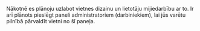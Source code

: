  Nākotnē es plānoju uzlabot vietnes dizainu un lietotāju mijiedarbību ar to. Ir arī plānots pieslēgt paneli administratoriem (darbiniekiem), lai jūs varētu pilnībā pārvaldīt vietni no šī paneļa.
